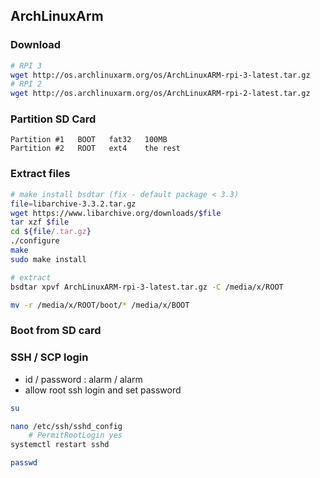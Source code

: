 ArchLinuxArm
---

### Download
```sh
# RPI 3
wget http://os.archlinuxarm.org/os/ArchLinuxARM-rpi-3-latest.tar.gz
# RPI 2
wget http://os.archlinuxarm.org/os/ArchLinuxARM-rpi-2-latest.tar.gz
```

### Partition SD Card
```
Partition #1   BOOT   fat32   100MB  
Partition #2   ROOT   ext4    the rest  
```

### Extract files  
```sh
# make install bsdtar (fix - default package < 3.3)
file=libarchive-3.3.2.tar.gz
wget https://www.libarchive.org/downloads/$file
tar xzf $file
cd ${file/.tar.gz}
./configure
make
sudo make install

# extract
bsdtar xpvf ArchLinuxARM-rpi-3-latest.tar.gz -C /media/x/ROOT

mv -r /media/x/ROOT/boot/* /media/x/BOOT
```

### Boot from SD card

### SSH / SCP login  
- id / password : alarm / alarm
- allow root ssh login and set password
```sh
su

nano /etc/ssh/sshd_config
	# PermitRootLogin yes
systemctl restart sshd

passwd
